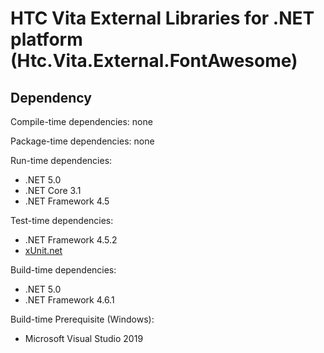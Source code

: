 # HTC Vita External Libraries for .NET platform (Htc.Vita.External.FontAwesome)

## Dependency

Compile-time dependencies: none

Package-time dependencies: none

Run-time dependencies:

* .NET 5.0
* .NET Core 3.1
* .NET Framework 4.5

Test-time dependencies:

* .NET Framework 4.5.2
* [xUnit.net](https://xunit.net/)

Build-time dependencies:

* .NET 5.0
* .NET Framework 4.6.1

Build-time Prerequisite (Windows):

* Microsoft Visual Studio 2019
